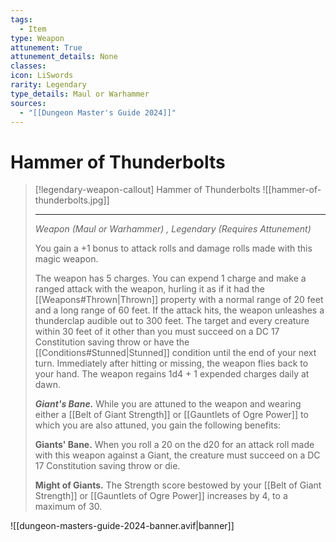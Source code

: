 ```yaml
---
tags:
  - Item
type: Weapon
attunement: True
attunement_details: None
classes:
icon: LiSwords
rarity: Legendary
type_details: Maul or Warhammer
sources: 
  - "[[Dungeon Master's Guide 2024]]"
---
```

# Hammer of Thunderbolts
>[!legendary-weapon-callout] Hammer of Thunderbolts
>![[hammer-of-thunderbolts.jpg]]
>
>- - -
>_Weapon (Maul or Warhammer) , Legendary (Requires Attunement)_
>
>You gain a +1 bonus to attack rolls and damage rolls made with this magic weapon.
>
>The weapon has 5 charges. You can expend 1 charge and make a ranged attack with the weapon, hurling it as if it had the [[Weapons#Thrown\|Thrown]] property with a normal range of 20 feet and a long range of 60 feet. If the attack hits, the weapon unleashes a thunderclap audible out to 300 feet. The target and every creature within 30 feet of it other than you must succeed on a DC 17 Constitution saving throw or have the [[Conditions#Stunned\|Stunned]] condition until the end of your next turn. Immediately after hitting or missing, the weapon flies back to your hand. The weapon regains 1d4 + 1 expended charges daily at dawn.
>
>**_Giant's Bane._** While you are attuned to the weapon and wearing either a [[Belt of Giant Strength]] or [[Gauntlets of Ogre Power]] to which you are also attuned, you gain the following benefits:
>
>**Giants' Bane.** When you roll a 20 on the d20 for an attack roll made with this weapon against a Giant, the creature must succeed on a DC 17 Constitution saving throw or die.
>
>**Might of Giants.** The Strength score bestowed by your [[Belt of Giant Strength]] or [[Gauntlets of Ogre Power]] increases by 4, to a maximum of 30.


![[dungeon-masters-guide-2024-banner.avif|banner]]